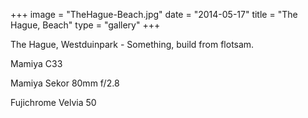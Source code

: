 +++
image = "TheHague-Beach.jpg"
date = "2014-05-17"
title = "The Hague, Beach"
type = "gallery"
+++

The Hague, Westduinpark - Something, build from flotsam.

Mamiya C33

Mamiya Sekor 80mm f/2.8

Fujichrome Velvia 50